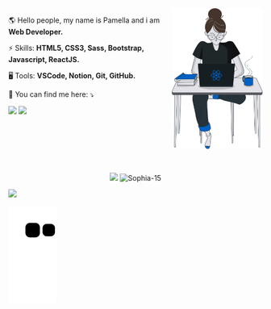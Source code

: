 <img src="https://github.com/Sophia-15/Sophia-15/blob/main/images/eu.svg" width="180px" align="right" alt="Me coding">
 
<p align="left"> 
   🌎 Hello people, my name is Pamella and i am <strong>Web Developer.</strong>
</p>

<p align="left">
 ⚡ Skills: <strong>HTML5, CSS3, Sass, Bootstrap, Javascript, ReactJS. </strong> 
</p> 

<p align="left">
 🖥️ Tools: <strong>VSCode, Notion, Git, GitHub. </strong> 
</p> 
 
<p align="left">
 📧 You can find me here: ⤵️
</p>

<p align="left">
  <a href="https://mail.google.com/mail/u/?authuser=pamellafernandes118@gmail.com" alt="Gmail">
  <img src="https://img.shields.io/badge/-Gmail-1C1C1C?style=for-the-badge&logo=Gmail&logoColor=0061C3" /></a>

  <a href="https://www.linkedin.com/in/pamella-fernandes-b83392196/" alt="Linkedin">
  <img src="https://img.shields.io/badge/-Linkedin-1C1C1C?style=for-the-badge&logo=Linkedin&logoColor=0061C3&link=https://www.linkedin.com/in/pamella-fernandes-b83392196/" /></a>

</p>

<br />
<br />
<br /> 
<br /> 
<br />



<p align="center" >
  <img height="165em" src="https://github-readme-stats.vercel.app/api?username=pamellafernandes&show_icons=true&theme=0061C3&bg_color=181818&text_color=fff"  />
  
  <img height="165em" src="https://github-readme-stats.vercel.app/api/top-langs?username=pamellafernandes&show_icons=true&theme=0061C3&bg_color=181818&text_color=fff&layout=compact" alt="Sophia-15" />
</p>


<img src="https://user-images.githubusercontent.com/70382532/138322189-2db8df52-9dcb-40a0-88a8-c365466bd33d.gif"/>
  
 ![Snake animation](https://github.com/pamellafernandes/pamellafernandes/blob/output/github-contribution-grid-snake.svg)
  


